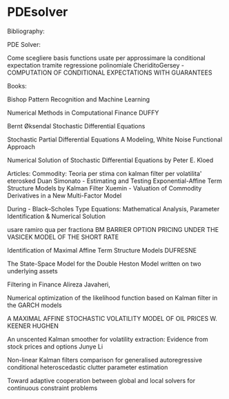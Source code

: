 # PDEsolver


Bibliography:

PDE Solver:

Come scegliere basis functions usate per approssimare la conditional expectation tramite regressione polinomiale
CheriditoGersey - COMPUTATION OF CONDITIONAL EXPECTATIONS WITH GUARANTEES

Books:

Bishop
Pattern Recognition and Machine Learning

Numerical Methods in Computational Finance DUFFY

Bernt Øksendal
Stochastic Differential Equations

Stochastic Partial Differential Equations
A Modeling, White Noise Functional Approach

Numerical Solution of Stochastic Differential Equations by Peter E. Kloed
   
Articles: 
Commodity:
Teoria per stima con kalman filter per volatilita' eterosked
Duan Simonato - Estimating and Testing Exponential-Affine Term Structure Models by Kalman Filter
Xuemin - Valuation of Commodity Derivatives in a New Multi-Factor Model


During - Black–Scholes Type Equations: Mathematical Analysis, Parameter Identification & Numerical Solution

usare ramiro qua per fractiona BM
BARRIER OPTION PRICING UNDER THE VASICEK MODEL OF THE SHORT RATE




Identification of Maximal Affine Term Structure Models DUFRESNE

The State-Space Model for the Double Heston Model written on two underlying assets

Filtering in Finance
Alireza Javaheri,

Numerical optimization of the likelihood function based on Kalman filter in
the GARCH models


A MAXIMAL AFFINE STOCHASTIC VOLATILITY MODEL OF OIL PRICES
W. KEENER HUGHEN



An unscented Kalman smoother for volatility extraction: Evidence from stock prices and options
Junye Li 

Non-linear Kalman filters comparison for generalised autoregressive conditional heteroscedastic clutter parameter estimation

Toward adaptive cooperation between global and local solvers for continuous
constraint problems




